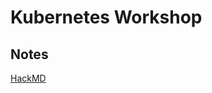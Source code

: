 # Kubernetes Workshop

## Notes

[HackMD](https://hackmd.io/@envBm48_T_qtphEXSHg_Zw/BySRcWoXY/edit)
